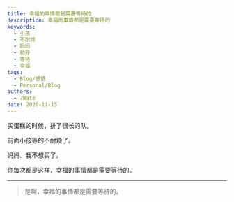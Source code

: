```yaml
---
title: 幸福的事情都是需要等待的
description: 幸福的事情都是需要等待的
keywords:
  - 小孩
  - 不耐烦
  - 妈妈
  - 劝导
  - 等待
  - 幸福
tags:
  - Blog/感悟
  - Personal/Blog
authors:
  - 7Wate
date: 2020-11-15
---
```


买蛋糕的时候，排了很长的队。

前面小孩等的不耐烦了。

妈妈、我不想买了。

你每次都是这样，幸福的事情都是需要等待的。

---

> 是啊，幸福的事情都是需要等待的。
